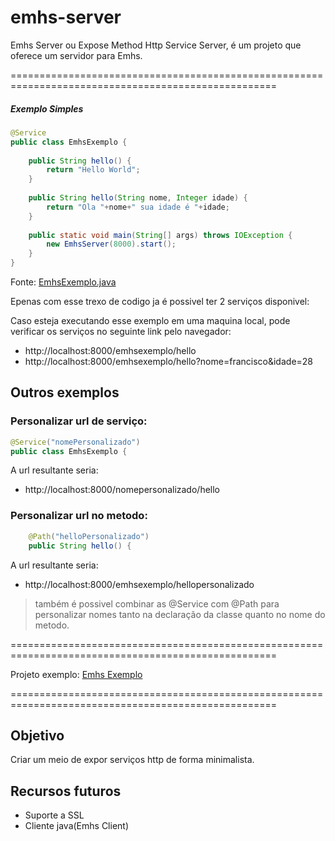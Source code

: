 # emhs-server
Emhs Server ou Expose Method Http Service Server, é um projeto que oferece um servidor para Emhs.

====================================================================================================

##### Exemplo Simples

```Java
@Service
public class EmhsExemplo {
	
	public String hello() {
		return "Hello World";
	}
	
	public String hello(String nome, Integer idade) {
		return "Ola "+nome+" sua idade é "+idade;
	}
	
	public static void main(String[] args) throws IOException {
		new EmhsServer(8000).start();
	}
}
```
Fonte: [EmhsExemplo.java](https://github.com/silvafass/emhs-exemplo/blob/master/src/br/com/emhs/exemplo/EmhsExemplo.java)

Epenas com esse trexo de codigo ja é possivel ter 2 serviços disponivel:

Caso esteja executando esse exemplo em uma maquina local, pode verificar os serviços no seguinte link pelo navegador:

  * http://localhost:8000/emhsexemplo/hello
  * http://localhost:8000/emhsexemplo/hello?nome=francisco&idade=28

## Outros exemplos
### Personalizar url de serviço:

```Java
@Service("nomePersonalizado")
public class EmhsExemplo {
```
A url resultante seria:
  * http://localhost:8000/nomepersonalizado/hello

### Personalizar url no metodo:

```Java	
	@Path("helloPersonalizado")
	public String hello() {
```
A url resultante seria:
  * http://localhost:8000/emhsexemplo/hellopersonalizado

> também é possivel combinar as @Service com @Path para personalizar nomes tanto na declaração da classe quanto no nome do metodo.

====================================================================================================

Projeto exemplo: [Emhs Exemplo](https://github.com/silvafass/emhs-exemplo)

====================================================================================================

## Objetivo
Criar um meio de expor serviços http de forma minimalista.
## Recursos futuros
* Suporte a SSL
* Cliente java(Emhs Client)
